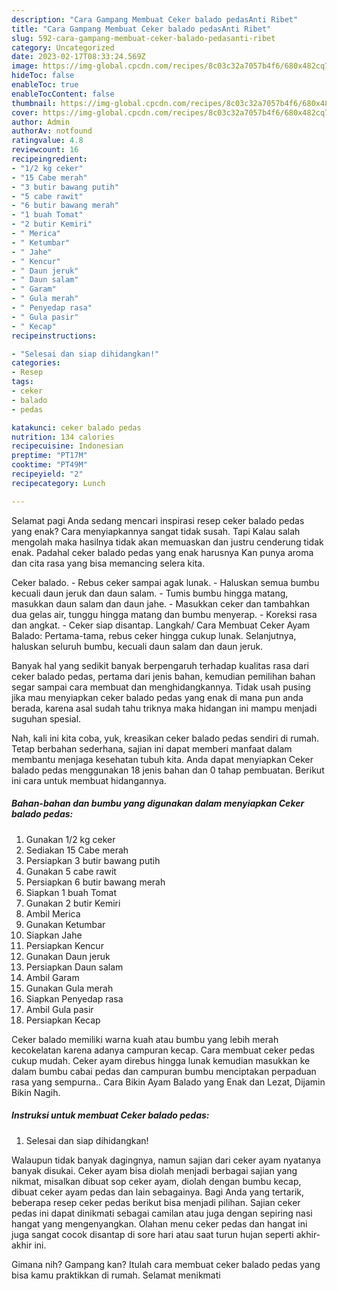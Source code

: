 ```yaml
---
description: "Cara Gampang Membuat Ceker balado pedasAnti Ribet"
title: "Cara Gampang Membuat Ceker balado pedasAnti Ribet"
slug: 592-cara-gampang-membuat-ceker-balado-pedasanti-ribet
category: Uncategorized
date: 2023-02-17T08:33:24.569Z
image: https://img-global.cpcdn.com/recipes/8c03c32a7057b4f6/680x482cq70/ceker-balado-pedas-foto-resep-utama.jpg
hideToc: false
enableToc: true
enableTocContent: false
thumbnail: https://img-global.cpcdn.com/recipes/8c03c32a7057b4f6/680x482cq70/ceker-balado-pedas-foto-resep-utama.jpg
cover: https://img-global.cpcdn.com/recipes/8c03c32a7057b4f6/680x482cq70/ceker-balado-pedas-foto-resep-utama.jpg
author: Admin
authorAv: notfound
ratingvalue: 4.8
reviewcount: 16
recipeingredient:
- "1/2 kg ceker"
- "15 Cabe merah"
- "3 butir bawang putih"
- "5 cabe rawit"
- "6 butir bawang merah"
- "1 buah Tomat"
- "2 butir Kemiri"
- " Merica"
- " Ketumbar"
- " Jahe"
- " Kencur"
- " Daun jeruk"
- " Daun salam"
- " Garam"
- " Gula merah"
- " Penyedap rasa"
- " Gula pasir"
- " Kecap"
recipeinstructions:

- "Selesai dan siap dihidangkan!"
categories:
- Resep
tags:
- ceker
- balado
- pedas

katakunci: ceker balado pedas 
nutrition: 134 calories
recipecuisine: Indonesian
preptime: "PT17M"
cooktime: "PT49M"
recipeyield: "2"
recipecategory: Lunch

---
```



Selamat pagi Anda sedang mencari inspirasi resep ceker balado pedas yang enak? Cara menyiapkannya sangat tidak susah. Tapi Kalau salah mengolah maka hasilnya tidak akan memuaskan dan justru cenderung tidak enak. Padahal ceker balado pedas yang enak harusnya Kan punya aroma dan cita rasa yang bisa memancing selera kita.


Ceker balado. - Rebus ceker sampai agak lunak. - Haluskan semua bumbu kecuali daun jeruk dan daun salam. - Tumis bumbu hingga matang, masukkan daun salam dan daun jahe. - Masukkan ceker dan tambahkan dua gelas air, tunggu hingga matang dan bumbu menyerap. - Koreksi rasa dan angkat. - Ceker siap disantap. Langkah/ Cara Membuat Ceker Ayam Balado: Pertama-tama, rebus ceker hingga cukup lunak. Selanjutnya, haluskan seluruh bumbu, kecuali daun salam dan daun jeruk.

Banyak hal yang sedikit banyak berpengaruh terhadap kualitas rasa dari ceker balado pedas, pertama dari jenis bahan, kemudian pemilihan bahan segar sampai cara membuat dan menghidangkannya. Tidak usah pusing jika mau menyiapkan ceker balado pedas yang enak di mana pun anda berada, karena asal sudah tahu triknya maka hidangan ini mampu menjadi suguhan spesial.


Nah, kali ini kita coba, yuk, kreasikan ceker balado pedas sendiri di rumah. Tetap berbahan sederhana, sajian ini dapat memberi manfaat dalam membantu menjaga kesehatan tubuh kita. Anda dapat menyiapkan Ceker balado pedas menggunakan 18 jenis bahan dan 0 tahap pembuatan. Berikut ini cara untuk membuat hidangannya.

<!--inarticleads1-->

##### Bahan-bahan dan bumbu yang digunakan dalam menyiapkan Ceker balado pedas:

1. Gunakan 1/2 kg ceker
1. Sediakan 15 Cabe merah
1. Persiapkan 3 butir bawang putih
1. Gunakan 5 cabe rawit
1. Persiapkan 6 butir bawang merah
1. Siapkan 1 buah Tomat
1. Gunakan 2 butir Kemiri
1. Ambil  Merica
1. Gunakan  Ketumbar
1. Siapkan  Jahe
1. Persiapkan  Kencur
1. Gunakan  Daun jeruk
1. Persiapkan  Daun salam
1. Ambil  Garam
1. Gunakan  Gula merah
1. Siapkan  Penyedap rasa
1. Ambil  Gula pasir
1. Persiapkan  Kecap


Ceker balado memiliki warna kuah atau bumbu yang lebih merah kecokelatan karena adanya campuran kecap. Cara membuat ceker pedas cukup mudah. Ceker ayam direbus hingga lunak kemudian masukkan ke dalam bumbu cabai pedas dan campuran bumbu menciptakan perpaduan rasa yang sempurna.. Cara Bikin Ayam Balado yang Enak dan Lezat, Dijamin Bikin Nagih. 

<!--inarticleads2-->

##### Instruksi untuk membuat Ceker balado pedas:


1. Selesai dan siap dihidangkan!

Walaupun tidak banyak dagingnya, namun sajian dari ceker ayam nyatanya banyak disukai. Ceker ayam bisa diolah menjadi berbagai sajian yang nikmat, misalkan dibuat sop ceker ayam, diolah dengan bumbu kecap, dibuat ceker ayam pedas dan lain sebagainya. Bagi Anda yang tertarik, beberapa resep ceker pedas berikut bisa menjadi pilihan. Sajian ceker pedas ini dapat dinikmati sebagai camilan atau juga dengan sepiring nasi hangat yang mengenyangkan. Olahan menu ceker pedas dan hangat ini juga sangat cocok disantap di sore hari atau saat turun hujan seperti akhir-akhir ini. 

Gimana nih? Gampang kan? Itulah cara membuat ceker balado pedas yang bisa kamu praktikkan di rumah. Selamat menikmati
